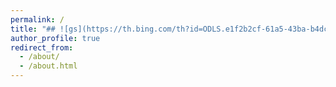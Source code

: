 ```yaml
---
permalink: /
title: "## ![gs](https://th.bing.com/th?id=ODLS.e1f2b2cf-61a5-43ba-b4dc-94e90a4bdf6b&w=32&h=32&qlt=91&pcl=fffffa&o=6&pid=1.2) **game<font color=#95b806>sense</font>**"
author_profile: true
redirect_from: 
  - /about/
  - /about.html
---
```


